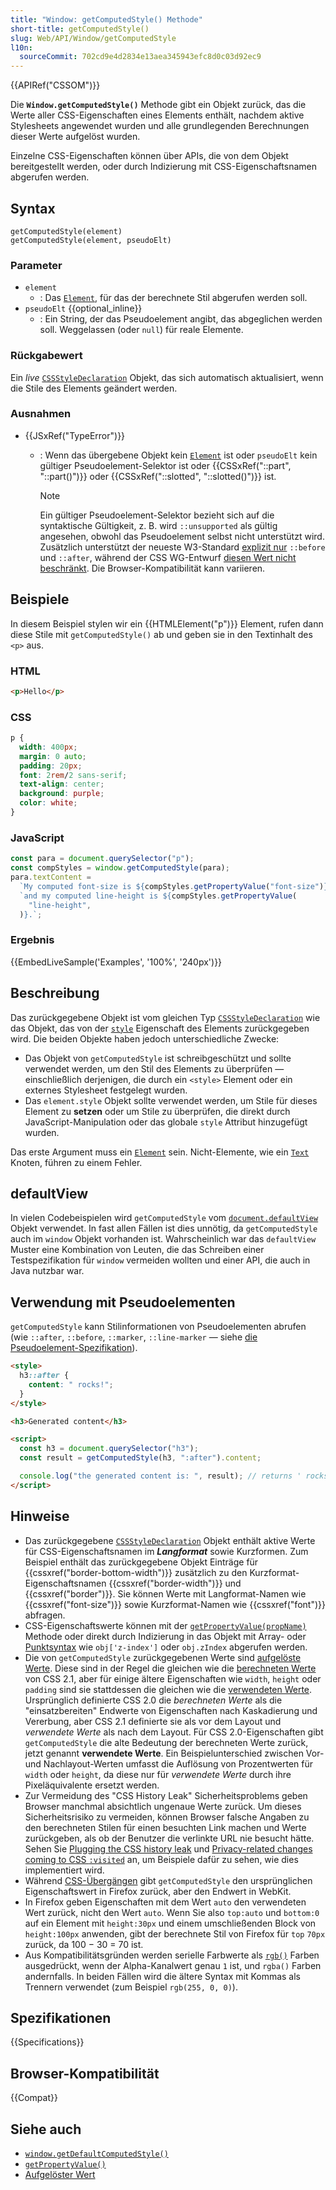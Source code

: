 ```yaml
---
title: "Window: getComputedStyle() Methode"
short-title: getComputedStyle()
slug: Web/API/Window/getComputedStyle
l10n:
  sourceCommit: 702cd9e4d2834e13aea345943efc8d0c03d92ec9
---
```


{{APIRef("CSSOM")}}

Die **`Window.getComputedStyle()`** Methode gibt ein Objekt zurück, das die Werte aller CSS-Eigenschaften eines Elements enthält, nachdem aktive Stylesheets angewendet wurden und alle grundlegenden Berechnungen dieser Werte aufgelöst wurden.

Einzelne CSS-Eigenschaften können über APIs, die von dem Objekt bereitgestellt werden, oder durch Indizierung mit CSS-Eigenschaftsnamen abgerufen werden.

## Syntax

```js-nolint
getComputedStyle(element)
getComputedStyle(element, pseudoElt)
```

### Parameter

- `element`
  - : Das [`Element`](/de/docs/Web/API/Element), für das der berechnete Stil abgerufen werden soll.
- `pseudoElt` {{optional_inline}}
  - : Ein String, der das Pseudoelement angibt, das abgeglichen werden soll. Weggelassen (oder `null`) für reale Elemente.

### Rückgabewert

Ein _live_ [`CSSStyleDeclaration`](/de/docs/Web/API/CSSStyleDeclaration) Objekt, das sich automatisch aktualisiert, wenn die Stile des Elements geändert werden.

### Ausnahmen

- {{JSxRef("TypeError")}}

  - : Wenn das übergebene Objekt kein [`Element`](/de/docs/Web/API/Element) ist oder `pseudoElt` kein gültiger Pseudoelement-Selektor ist oder {{CSSxRef("::part", "::part()")}} oder {{CSSxRef("::slotted", "::slotted()")}} ist.

    > [!NOTE]
    > Ein gültiger Pseudoelement-Selektor bezieht sich auf die syntaktische
    > Gültigkeit, z. B. wird `::unsupported` als gültig angesehen, obwohl
    > das Pseudoelement selbst nicht unterstützt wird. Zusätzlich unterstützt der neueste W3-Standard [explizit nur](https://www.w3.org/TR/cssom-1/#dom-window-getcomputedstyle) `::before` und `::after`, während der CSS
    > WG-Entwurf [diesen Wert nicht beschränkt](https://drafts.csswg.org/cssom/#dom-window-getcomputedstyle). Die Browser-Kompatibilität kann variieren.

## Beispiele

In diesem Beispiel stylen wir ein {{HTMLElement("p")}} Element, rufen dann diese Stile mit `getComputedStyle()` ab und geben sie in den Textinhalt des `<p>` aus.

### HTML

```html
<p>Hello</p>
```

### CSS

```css
p {
  width: 400px;
  margin: 0 auto;
  padding: 20px;
  font: 2rem/2 sans-serif;
  text-align: center;
  background: purple;
  color: white;
}
```

### JavaScript

```js
const para = document.querySelector("p");
const compStyles = window.getComputedStyle(para);
para.textContent =
  `My computed font-size is ${compStyles.getPropertyValue("font-size")},\n` +
  `and my computed line-height is ${compStyles.getPropertyValue(
    "line-height",
  )}.`;
```

### Ergebnis

{{EmbedLiveSample('Examples', '100%', '240px')}}

## Beschreibung

Das zurückgegebene Objekt ist vom gleichen Typ [`CSSStyleDeclaration`](/de/docs/Web/API/CSSStyleDeclaration) wie das Objekt, das von der [`style`](/de/docs/Web/API/HTMLElement/style) Eigenschaft des Elements zurückgegeben wird. Die beiden Objekte haben jedoch unterschiedliche Zwecke:

- Das Objekt von `getComputedStyle` ist schreibgeschützt und sollte verwendet werden, um den Stil des Elements zu überprüfen — einschließlich derjenigen, die durch ein `<style>` Element oder ein externes Stylesheet festgelegt wurden.
- Das `element.style` Objekt sollte verwendet werden, um Stile für dieses Element zu **setzen** oder um Stile zu überprüfen, die direkt durch JavaScript-Manipulation oder das globale `style` Attribut hinzugefügt wurden.

Das erste Argument muss ein [`Element`](/de/docs/Web/API/Element) sein. Nicht-Elemente, wie ein [`Text`](/de/docs/Web/API/Text) Knoten, führen zu einem Fehler.

## defaultView

In vielen Codebeispielen wird `getComputedStyle` vom [`document.defaultView`](/de/docs/Web/API/Document/defaultView) Objekt verwendet. In fast allen Fällen ist dies unnötig, da `getComputedStyle` auch im `window` Objekt vorhanden ist. Wahrscheinlich war das `defaultView` Muster eine Kombination von Leuten, die das Schreiben einer Testspezifikation für `window` vermeiden wollten und einer API, die auch in Java nutzbar war.

## Verwendung mit Pseudoelementen

`getComputedStyle` kann Stilinformationen von Pseudoelementen abrufen (wie `::after`, `::before`, `::marker`, `::line-marker` — siehe [die Pseudoelement-Spezifikation](https://www.w3.org/TR/css-pseudo-4/)).

```html
<style>
  h3::after {
    content: " rocks!";
  }
</style>

<h3>Generated content</h3>

<script>
  const h3 = document.querySelector("h3");
  const result = getComputedStyle(h3, ":after").content;

  console.log("the generated content is: ", result); // returns ' rocks!'
</script>
```

## Hinweise

- Das zurückgegebene [`CSSStyleDeclaration`](/de/docs/Web/API/CSSStyleDeclaration) Objekt enthält aktive Werte für CSS-Eigenschaftsnamen im **_Langformat_** sowie Kurzformen. Zum Beispiel enthält das zurückgegebene Objekt Einträge für {{cssxref("border-bottom-width")}} zusätzlich zu den Kurzformat-Eigenschaftsnamen {{cssxref("border-width")}} und {{cssxref("border")}}. Sie können Werte mit Langformat-Namen wie {{cssxref("font-size")}} sowie Kurzformat-Namen wie {{cssxref("font")}} abfragen.
- CSS-Eigenschaftswerte können mit der [`getPropertyValue(propName)`](/de/docs/Web/API/CSSStyleDeclaration/getPropertyValue) Methode oder direkt durch Indizierung in das Objekt mit Array- oder [Punktsyntax](/de/docs/Learn_web_development/Core/Scripting/Object_basics#dot_notation) wie `obj['z-index']` oder `obj.zIndex` abgerufen werden.
- Die von `getComputedStyle` zurückgegebenen Werte sind [aufgelöste Werte](/de/docs/Web/CSS/CSS_cascade/Value_processing#resolved_value).
  Diese sind in der Regel die gleichen wie die [berechneten Werte](/de/docs/Web/CSS/CSS_cascade/Value_processing#computed_value) von CSS 2.1, aber für einige ältere Eigenschaften wie `width`, `height` oder `padding` sind sie stattdessen die gleichen wie die [verwendeten Werte](/de/docs/Web/CSS/CSS_cascade/Value_processing#used_value). Ursprünglich definierte CSS 2.0 die _berechneten Werte_ als die "einsatzbereiten" Endwerte von Eigenschaften nach Kaskadierung und Vererbung, aber CSS 2.1 definierte sie als vor dem Layout und _verwendete Werte_ als nach dem Layout. Für CSS 2.0-Eigenschaften gibt `getComputedStyle` die alte Bedeutung der berechneten Werte zurück, jetzt genannt **verwendete Werte**. Ein Beispielunterschied zwischen Vor- und Nachlayout-Werten umfasst die Auflösung von Prozentwerten für `width` oder `height`, da diese nur für _verwendete Werte_ durch ihre Pixeläquivalente ersetzt werden.
- Zur Vermeidung des "CSS History Leak" Sicherheitsproblems geben Browser manchmal absichtlich ungenaue Werte zurück. Um dieses Sicherheitsrisiko zu vermeiden, können Browser falsche Angaben zu den berechneten Stilen für einen besuchten Link machen und Werte zurückgeben, als ob der Benutzer die verlinkte URL nie besucht hätte. Sehen Sie [Plugging the CSS history leak](https://blog.mozilla.org/security/2010/03/31/plugging-the-css-history-leak/) und [Privacy-related changes coming to CSS `:visited`](https://hacks.mozilla.org/2010/03/privacy-related-changes-coming-to-css-vistited/) an, um Beispiele dafür zu sehen, wie dies implementiert wird.
- Während [CSS-Übergängen](/de/docs/Web/CSS/CSS_transitions) gibt `getComputedStyle` den ursprünglichen Eigenschaftswert in Firefox zurück, aber den Endwert in WebKit.
- In Firefox geben Eigenschaften mit dem Wert `auto` den verwendeten Wert zurück, nicht den Wert `auto`. Wenn Sie also `top:auto` und `bottom:0` auf ein Element mit `height:30px` und einem umschließenden Block von `height:100px` anwenden, gibt der berechnete Stil von Firefox für `top` `70px` zurück, da 100 − 30 = 70 ist.
- Aus Kompatibilitätsgründen werden serielle Farbwerte als [`rgb()`](/de/docs/Web/CSS/color_value/rgb) Farben ausgedrückt, wenn der Alpha-Kanalwert genau `1` ist, und `rgba()` Farben andernfalls. In beiden Fällen wird die ältere Syntax mit Kommas als Trennern verwendet (zum Beispiel `rgb(255, 0, 0)`).

## Spezifikationen

{{Specifications}}

## Browser-Kompatibilität

{{Compat}}

## Siehe auch

- [`window.getDefaultComputedStyle()`](/de/docs/Web/API/Window/getDefaultComputedStyle)
- [`getPropertyValue()`](/de/docs/Web/API/CSSStyleDeclaration/getPropertyValue)
- [Aufgelöster Wert](/de/docs/Web/CSS/CSS_cascade/Value_processing#resolved_value)
